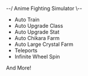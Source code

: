 --/ Anime Fighting Simulator \\\--

+ Auto Train
+ Auto Upgrade Class
+ Auto Upgrade Stat
+ Auto Chikara Farm
+ Auto Large Crystal Farm
+ Teleports
+ Infinite Wheel Spin

And More!
